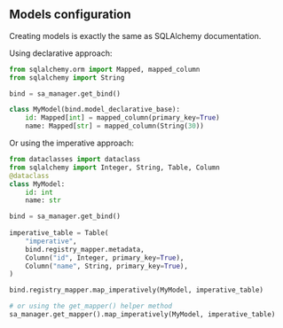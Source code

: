 ## Models configuration

Creating models is exactly the same as SQLAlchemy documentation. 

Using declarative approach:

```python
from sqlalchemy.orm import Mapped, mapped_column
from sqlalchemy import String

bind = sa_manager.get_bind()

class MyModel(bind.model_declarative_base):
    id: Mapped[int] = mapped_column(primary_key=True)
    name: Mapped[str] = mapped_column(String(30))
```

Or using the imperative approach:

```python
from dataclasses import dataclass
from sqlalchemy import Integer, String, Table, Column
@dataclass
class MyModel:
    id: int
    name: str

bind = sa_manager.get_bind()
    
imperative_table = Table(
    "imperative",
    bind.registry_mapper.metadata,
    Column("id", Integer, primary_key=True),
    Column("name", String, primary_key=True),
)

bind.registry_mapper.map_imperatively(MyModel, imperative_table)

# or using the get_mapper() helper method
sa_manager.get_mapper().map_imperatively(MyModel, imperative_table)
```
